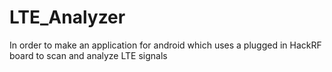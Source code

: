 # LTE_Analyzer
In order to make an application for android which uses a plugged in HackRF board to scan and analyze LTE signals
